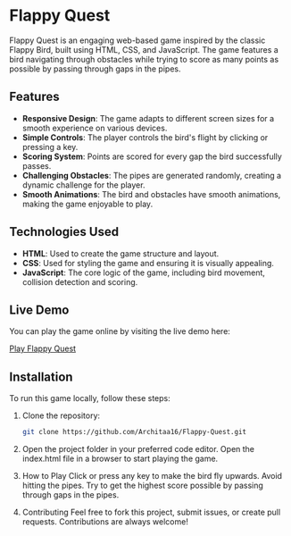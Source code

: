 # Flappy Quest

Flappy Quest is an engaging web-based game inspired by the classic Flappy Bird, built using HTML, CSS, and JavaScript. The game features a bird navigating through obstacles while trying to score as many points as possible by passing through gaps in the pipes.

## Features

- **Responsive Design**: The game adapts to different screen sizes for a smooth experience on various devices.
- **Simple Controls**: The player controls the bird's flight by clicking or pressing a key.
- **Scoring System**: Points are scored for every gap the bird successfully passes.
- **Challenging Obstacles**: The pipes are generated randomly, creating a dynamic challenge for the player.
- **Smooth Animations**: The bird and obstacles have smooth animations, making the game enjoyable to play.

## Technologies Used

- **HTML**: Used to create the game structure and layout.
- **CSS**: Used for styling the game and ensuring it is visually appealing.
- **JavaScript**: The core logic of the game, including bird movement, collision detection and scoring.

## Live Demo

You can play the game online by visiting the live demo here:

[Play Flappy Quest](https://flappy-quest.vercel.app/)

## Installation

To run this game locally, follow these steps:

1. Clone the repository:
   ```bash
   git clone https://github.com/Architaa16/Flappy-Quest.git

2. Open the project folder in your preferred code editor.
   Open the index.html file in a browser to start playing the game.

3. How to Play
   Click or press any key to make the bird fly upwards.
   Avoid hitting the pipes.
   Try to get the highest score possible by passing through gaps in the pipes.

4. Contributing
   Feel free to fork this project, submit issues, or create pull requests. Contributions are always welcome!
